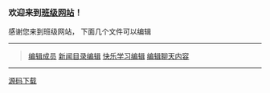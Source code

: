 ### 欢迎来到[班级网站](http://summon00163.github.io)！
感谢您来到班级网站，
下面几个文件可以编辑

---

>[编辑成员](https://github.com/summon00163/summon00163.github.io/blob/main/json/member.json)
>[新闻目录编辑](https://github.com/summon00163/summon00163.github.io/blob/main/json/news.json)
>[快乐学习编辑](https://github.com/summon00163/summon00163.github.io/blob/main/json/study.json)
>[编辑聊天内容](https://github.com/summon00163/summon00163.github.io/blob/main/chat.json)

---

[源码下载](http://summon00163.github.io/source-code.zip)
